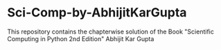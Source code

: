 # Sci-Comp-by-AbhijitKarGupta
This repository contains the chapterwise solution of the Book "Scientific Computing in Python 2nd Edition" Abhijit Kar Gupta
